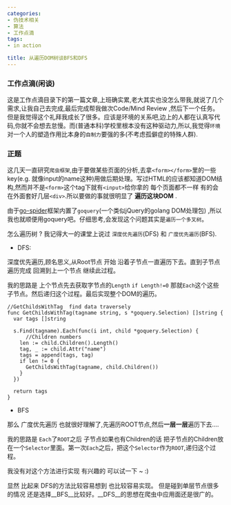 ```yaml
---
categories:
- 伪技术相关
- 算法
- 工作点滴
tags:
- in action

title: 从遍历DOM树谈BFS和DFS
---
```


### 工作点滴(闲谈)

这是工作点滴目录下的第一篇文章,上班确实累,老大其实也没怎么带我,就说了几个需求,让我自己去完成,最后完成帮我做次Code/Mind Review ,然后下一个任务。但是我觉得这个礼拜我成长了很多。应该是环境的关系吧,边上的人都在认真写代码,你就不会想去怠慢。而(普通本科)学校里根本没有这种驱动力,所以,我觉得`环境`对一个人的塑造作用比本身的`自制力`要强的多(不考虑孤僻症的特殊人群).

### 正题
这几天一直研究`爬虫框架`,由于要做某些页面的分析,去拿`<form></form>`里的一些key(e.g. 就像input的name这种)用做后期处理。写过HTML的应该都知道DOM结构,然而并不是`<form>`这个tag下就有`<input>`给你拿的 每个页面都不一样  有的会在外面套好几层`<div>`.所以要做的事就很明显了 **遍历这块DOM** .

由于[go-spider](https://github.com/hu17889/go_spider)框架内置了`goquery`(一个类似jQuery的golang DOM处理包) ,所以我也就顺便用goquery吧。仔细思考,会发现这个问题其实是`遍历一个多叉树`。

怎么遍历树 ? 我记得大一的课堂上说过 `深度优先遍历`(DFS) 和 `广度优先遍历`(BFS).

* DFS:

深度优先遍历,顾名思义,从Root节点 开始 沿着子节点一直遍历下去。直到子节点遍历完成 回溯到上一个节点 继续此过程。

我的思路是 上个节点先去获取字节点的`Length`  `if Length!=0` 那就`Each`这个这些子节点。然后递归这个过程。最后实现整个DOM的遍历。

```
//GetChildsWithTag  find data traversely
func GetChildsWithTag(tagname string, s *goquery.Selection) []string {
  var tags []string

  s.Find(tagname).Each(func(i int, child *goquery.Selection) {
      //Children numbers
    len := child.Children().Length()
    tag, _ := child.Attr("name")
    tags = append(tags, tag)
    if len != 0 {
      GetChildsWithTag(tagname, child.Children())
    }
  })

  return tags
}
```

* BFS

那么 广度优先遍历 也就很好理解了,先遍历ROOT节点,然后**一层一层**遍历下去....

我的思路是 `Each`了`ROOT`之后 子节点如果也有Children的话 把子节点的Children放在一个`Selector`里面。第一次`Each`之后，把这个`Selector`作为`ROOT`,递归这个过程。

我没有对这个方法进行实现  有兴趣的 可以试一下 ~  :)


显然 比起来 DFS的方法比较容易想到  也比较容易实现。 但是碰到单层节点很多的情况 还是选择__BFS__比较好。__DFS__的思想在爬虫中应用面还是很广的。

